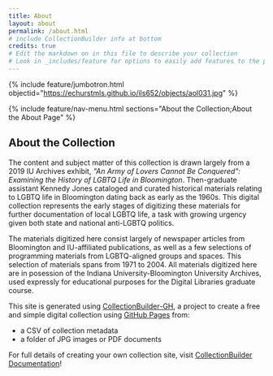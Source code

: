 ```yaml
---
title: About
layout: about
permalink: /about.html
# include CollectionBuilder info at bottom
credits: true
# Edit the markdown on in this file to describe your collection
# Look in _includes/feature for options to easily add features to the page
---
```


{% include feature/jumbotron.html objectid="https://echurstmls.github.io/ils652/objects/aol031.jpg" %}

{% include feature/nav-menu.html sections="About the Collection;About the About Page" %}

## About the Collection

The content and subject matter of this collection is drawn largely from a 2019 IU Archives exhibit, *"An Army of Lovers Cannot Be Conquered": Examining the History of LGBTQ Life in Bloomington*. Then-graduate assistant Kennedy Jones cataloged and curated historical materials relating to LGBTQ life in Bloomington dating back as early as the 1960s. This digital collection represents the early stages of digitizing these materials for further documentation of local LGBTQ life, a task with growing urgency given both state and national anti-LGBTQ politics.

The materials digitized here consist largely of newspaper articles from Bloomington and IU-affiliated publications, as well as a few selections of programming materials from LGBTQ-aligned groups and spaces. This selection of materials spans from 1971 to 2004. All materials digitized here are in posession of the Indiana University-Bloomington University Archives, used expressly for educational purposes for the Digital Libraries graduate course. 


This site is generated using [CollectionBuilder-GH](https://collectionbuilding.github.io/gh/), a project to create a free and simple digital collection using [GitHub Pages](https://pages.github.com/) from: 

- a CSV of collection metadata
- a folder of JPG images or PDF documents

For full details of creating your own collection site, visit [CollectionBuilder Documentation](https://collectionbuilder.github.io/cb-docs/)!


